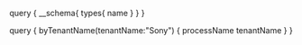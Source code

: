 query {
__schema{
    types{
        name
        }
        }
}


query {
  byTenantName(tenantName:"Sony") {
    processName
    tenantName
  }
}
